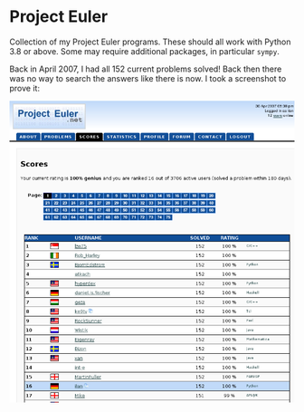 # Project Euler

Collection of my Project Euler programs.
These should all work with Python 3.8 or above.
Some may require additional packages, in
particular `sympy`.

Back in April 2007, I had all 152 current problems solved!
Back then there was no way to search the answers like there is now.
I took a screenshot to prove it:

<img src="./hooray.png" />
